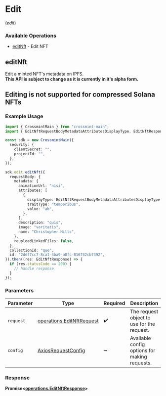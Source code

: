 # Edit
(*edit*)

### Available Operations

* [editNft](#editnft) - Edit NFT

## editNft

Edit a minted NFT's metadata on IPFS. <br> **This API is subject to change as it is currently in it's alpha form.** <br> <h2>Editing is not supported for compressed Solana NFTs</h2>

### Example Usage

```typescript
import { CrossmintMain } from "crossmint-main";
import { EditNftRequestBodyMetadataAttributesDisplayType, EditNftResponse } from "crossmint-main/dist/sdk/models/operations";

const sdk = new CrossmintMain({
  security: {
    clientSecret: "",
    projectId: "",
  },
});

sdk.edit.editNft({
  requestBody: {
    metadata: {
      animationUrl: "nisi",
      attributes: [
        {
          displayType: EditNftRequestBodyMetadataAttributesDisplayType.Number,
          traitType: "temporibus",
          value: "ab",
        },
      ],
      description: "quis",
      image: "veritatis",
      name: "Christopher Hills",
    },
    reuploadLinkedFiles: false,
  },
  collectionId: "quo",
  id: "2ddf7cc7-8ca1-4ba9-a8fc-816742cb7392",
}).then((res: EditNftResponse) => {
  if (res.statusCode == 200) {
    // handle response
  }
});
```

### Parameters

| Parameter                                                              | Type                                                                   | Required                                                               | Description                                                            |
| ---------------------------------------------------------------------- | ---------------------------------------------------------------------- | ---------------------------------------------------------------------- | ---------------------------------------------------------------------- |
| `request`                                                              | [operations.EditNftRequest](../../models/operations/editnftrequest.md) | :heavy_check_mark:                                                     | The request object to use for the request.                             |
| `config`                                                               | [AxiosRequestConfig](https://axios-http.com/docs/req_config)           | :heavy_minus_sign:                                                     | Available config options for making requests.                          |


### Response

**Promise<[operations.EditNftResponse](../../models/operations/editnftresponse.md)>**

